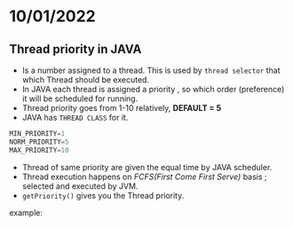 # 10/01/2022
## Thread priority in JAVA

- Is a number assigned to a thread. This is used by `thread selector` that which Thread should be executed.
- In JAVA each thread is assigned a priority , so which order (preference) it will be scheduled for running.
- Thread priority goes from 1-10 relatively, **DEFAULT = 5**
- JAVA has `THREAD CLASS` for it.

```java
MIN_PRIORITY=1
NORM_PRIORITY=5
MAX_PRIORITY=10
```

- Thread of same priority are given the equal time by JAVA scheduler.
- Thread execution happens on *FCFS(First Come First Serve)* basis ; selected and executed by JVM.
- `getPriority()` gives you the Thread priority.

example: 
```java

```

